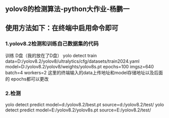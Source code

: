 ## yolov8的检测算法-python大作业-杨鹏一
## 使用方法如下：在终端中启用命令即可
### 1.yolov8.2检测和训练自己数据集的代码
训练    D盘（我的放在了D盘）
yolo detect train data=D:/yolov8.2/yolov8/ultralytics/cfg/datasets/train2024.yaml   model=D:/yolov8.2/yolov8/weights/yolov8s.pt  epochs=100  imgsz=640 batch=4 workers=2
这里的终端输入的data上传地址和model存储地址以及后面的 epochs都可以更改
### 2.检测
yolo detect predict model=d:/yolov8.2/best.pt       source=d:/yolov8.2/test/
yolo detect predict model=E:/yolov8.2/yolov8s.pt       source=E:/yolov8.2/test/
